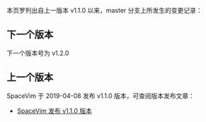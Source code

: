 本页罗列出自上一版本 v1.1.0 以来，master 分支上所发生的变更记录：

## 下一个版本

下一个版本号为 v1.2.0

<!-- call SpaceVim#dev#followHEAD#update('cn') -->
<!-- SpaceVim follow HEAD en start -->


<!-- SpaceVim follow HEAD en end -->

## 上一个版本

SpaceVim 于 2019-04-08 发布 v1.1.0 版本，可查阅版本发布文章：

- [SpaceVim 发布 v1.1.0 版本](https://spacevim.org/SpaceVim-release-v1.1.0/)
